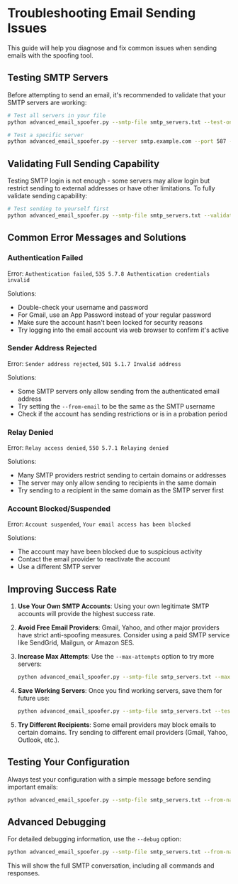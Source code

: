 # Troubleshooting Email Sending Issues

This guide will help you diagnose and fix common issues when sending emails with the spoofing tool.

## Testing SMTP Servers

Before attempting to send an email, it's recommended to validate that your SMTP servers are working:

```bash
# Test all servers in your file
python advanced_email_spoofer.py --smtp-file smtp_servers.txt --test-only --show-errors

# Test a specific server
python advanced_email_spoofer.py --server smtp.example.com --port 587 --user user@example.com --password your-password --test-only --show-errors
```

## Validating Full Sending Capability

Testing SMTP login is not enough - some servers may allow login but restrict sending to external addresses or have other limitations. To fully validate sending capability:

```bash
# Test sending to yourself first
python advanced_email_spoofer.py --smtp-file smtp_servers.txt --validate-sending --test-email your-own-email@example.com --test-only
```

## Common Error Messages and Solutions

### Authentication Failed

Error: `Authentication failed`, `535 5.7.8 Authentication credentials invalid`

Solutions:
- Double-check your username and password
- For Gmail, use an App Password instead of your regular password
- Make sure the account hasn't been locked for security reasons
- Try logging into the email account via web browser to confirm it's active

### Sender Address Rejected

Error: `Sender address rejected`, `501 5.1.7 Invalid address`

Solutions:
- Some SMTP servers only allow sending from the authenticated email address
- Try setting the `--from-email` to be the same as the SMTP username
- Check if the account has sending restrictions or is in a probation period

### Relay Denied

Error: `Relay access denied`, `550 5.7.1 Relaying denied`

Solutions:
- Many SMTP providers restrict sending to certain domains or addresses
- The server may only allow sending to recipients in the same domain
- Try sending to a recipient in the same domain as the SMTP server first

### Account Blocked/Suspended

Error: `Account suspended`, `Your email access has been blocked`

Solutions:
- The account may have been blocked due to suspicious activity
- Contact the email provider to reactivate the account
- Use a different SMTP server

## Improving Success Rate

1. **Use Your Own SMTP Accounts**: Using your own legitimate SMTP accounts will provide the highest success rate.

2. **Avoid Free Email Providers**: Gmail, Yahoo, and other major providers have strict anti-spoofing measures. Consider using a paid SMTP service like SendGrid, Mailgun, or Amazon SES.

3. **Increase Max Attempts**: Use the `--max-attempts` option to try more servers:
   ```bash
   python advanced_email_spoofer.py --smtp-file smtp_servers.txt --max-attempts 20 --from-name "Example" --from-email example@example.com --to recipient@example.com --subject "Test" --message "Test"
   ```

4. **Save Working Servers**: Once you find working servers, save them for future use:
   ```bash
   python advanced_email_spoofer.py --smtp-file smtp_servers.txt --test-only --save-working working_servers.txt
   ```

5. **Try Different Recipients**: Some email providers may block emails to certain domains. Try sending to different email providers (Gmail, Yahoo, Outlook, etc.).

## Testing Your Configuration

Always test your configuration with a simple message before sending important emails:

```bash
python advanced_email_spoofer.py --smtp-file smtp_servers.txt --from-name "Test" --from-email test@example.com --to your-own-email@example.com --subject "Test" --message "This is a test message" --show-errors
```

## Advanced Debugging

For detailed debugging information, use the `--debug` option:

```bash
python advanced_email_spoofer.py --smtp-file smtp_servers.txt --from-name "Test" --from-email test@example.com --to recipient@example.com --subject "Test" --message "Test" --debug 2
```

This will show the full SMTP conversation, including all commands and responses. 